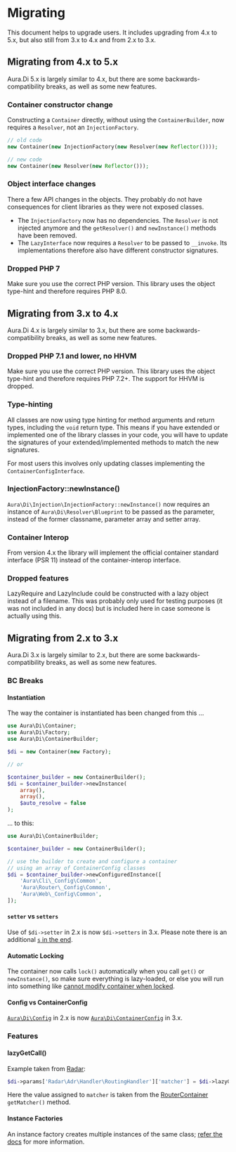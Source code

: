 # Migrating

This document helps to upgrade users. It includes upgrading from 4.x to 5.x, but also still from 3.x to 4.x and from 2.x to 3.x.

## Migrating from 4.x to 5.x

Aura.Di 5.x is largely similar to 4.x, but there are some backwards-compatibility breaks, as well as some new features.

### Container constructor change

Constructing a `Container` directly, without using the `ContainerBuilder`, now requires a `Resolver`, not an `InjectionFactory`.

```php
// old code
new Container(new InjectionFactory(new Resolver(new Reflector())));

// new code
new Container(new Resolver(new Reflector()));
```

### Object interface changes

There a few API changes in the objects. They probably do not have consequences for  client libraries as they were not
exposed classes.

- The `InjectionFactory` now has no dependencies. The `Resolver` is not injected anymore and the `getResolver()` and `newInstance()` methods have been removed.
- The `LazyInterface` now requires a `Resolver` to be passed to `__invoke`. Its implementations therefore also have different constructor signatures.

### Dropped PHP 7

Make sure you use the correct PHP version. This library uses the object type-hint and therefore requires PHP 8.0.

## Migrating from 3.x to 4.x

Aura.Di 4.x is largely similar to 3.x, but there are some backwards-compatibility breaks, as well as some new features.

### Dropped PHP 7.1 and lower, no HHVM

Make sure you use the correct PHP version. This library uses the object type-hint and therefore requires PHP 7.2+. The
support for HHVM is dropped.

### Type-hinting

All classes are now using type hinting for method arguments and return types, including the `void` return type. This 
means if you have extended or implemented one of the library classes in your code, you will have to update the 
signatures of your extended/implemented methods to match the new signatures.

For most users this involves only updating classes implementing the `ContainerConfigInterface`.

### InjectionFactory::newInstance()

`Aura\Di\Injection\InjectionFactory::newInstance()` now requires an instance of `Aura\Di\Resolver\Blueprint` to be passed as the parameter, instead of the former classname, parameter array and setter array.

### Container Interop

From version 4.x the library will implement the official container standard interface (PSR 11) instead of the
container-interop interface.

### Dropped features

LazyRequire and LazyInclude could be constructed with a lazy object instead of a filename. This was probably only used
for testing purposes (it was not included in any docs) but is included here in case someone is actually using this. 


## Migrating from 2.x to 3.x

Aura.Di 3.x is largely similar to 2.x, but there are some backwards-compatibility breaks, as well as some new features.

### BC Breaks

#### Instantiation

The way the container is instantiated has been changed from this ...

```php
use Aura\Di\Container;
use Aura\Di\Factory;
use Aura\Di\ContainerBuilder;

$di = new Container(new Factory);

// or

$container_builder = new ContainerBuilder();
$di = $container_builder->newInstance(
    array(),
    array(),
    $auto_resolve = false
);
```

... to this:

```php
use Aura\Di\ContainerBuilder;

$container_builder = new ContainerBuilder();

// use the builder to create and configure a container
// using an array of ContainerConfig classes
$di = $container_builder->newConfiguredInstance([
    'Aura\Cli\_Config\Common',
    'Aura\Router\_Config\Common',
    'Aura\Web\_Config\Common',
]);
```

#### `setter` vs `setters`

Use of `$di->setter` in 2.x is now `$di->setters` in 3.x. Please note there is an additional [`s` in the end](https://github.com/auraphp/Aura.Di/issues/115).

#### Automatic Locking

The container now calls `lock()` automatically when you call `get()` or `newInstance()`, so make sure everything is lazy-loaded, or else you will run into something like [cannot modify container when locked](https://github.com/auraphp/Aura.Di/issues/118).

#### Config vs ContainerConfig

[`Aura\Di\Config`](https://github.com/auraphp/Aura.Di/blob/2.2.4/src/Config.php) in 2.x is now [`Aura\Di\ContainerConfig`](https://github.com/auraphp/Aura.Di/blob/3.0.0/src/ContainerConfig.php) in 3.x.

### Features

#### lazyGetCall()

Example taken from [Radar](https://github.com/radarphp/Radar.Adr/blob/0b4fa74c4939a715562d60e37c1976fc59b420b6/src/Config.php#L50):

```php
$di->params['Radar\Adr\Handler\RoutingHandler']['matcher'] = $di->lazyGetCall('radar/adr:router', 'getMatcher');
```

Here the value assigned to `matcher` is taken from the [RouterContainer](https://github.com/auraphp/Aura.Router/blob/3.0.0/src/RouterContainer.php#L263-L273) `getMatcher()` method.

#### Instance Factories

An instance factory creates multiple instances of the same class; [refer the docs](http://auraphp.com/packages/3.x/Di/factories.html) for more information.
